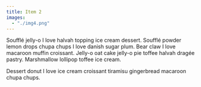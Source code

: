 ```yaml
---
title: Item 2
images:
  - "./img4.png"
---
```

Soufflé jelly-o I love halvah topping ice cream dessert. Soufflé powder lemon drops chupa chups I love danish sugar plum. Bear claw I love macaroon muffin croissant. Jelly-o oat cake jelly-o pie toffee halvah dragée pastry. Marshmallow lollipop toffee ice cream.

Dessert donut I love ice cream croissant tiramisu gingerbread macaroon chupa chups.